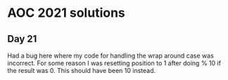 # AOC 2021 solutions

## Day 21

Had a bug here where my code for handling the wrap around case was incorrect. For some
reason I was resetting position to 1 after doing % 10 if the result was 0. This should
have been 10 instead.
